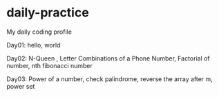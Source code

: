 # daily-practice

My daily coding profile

Day01: hello, world

Day02: N-Queen , Letter Combinations of a Phone Number, Factorial of number, nth fibonacci number

Day03: Power of a number, check palindrome, reverse the array after m, power set
